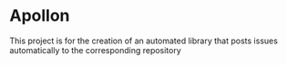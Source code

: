 # Apollon
This project is for the creation of an automated library that posts issues automatically to the corresponding repository
